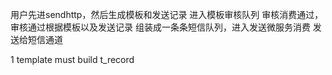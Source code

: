 用户先进sendhttp，然后生成模板和发送记录  进入模板审核队列 审核消费通过，审核通过根据模板以及发送记录 组装成一条条短信队列，进入发送微服务消费 发送给短信通道


1 template must build 
t_record